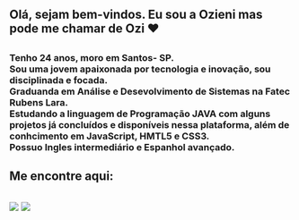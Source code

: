 
## <h2> Olá, sejam bem-vindos. Eu sou a Ozieni mas pode me chamar de Ozi ❤ <h2>
  <h3> Tenho 24 anos, moro em Santos- SP.<br>
       Sou uma jovem apaixonada por tecnologia e inovação, sou disciplinada e focada.<br>
       Graduanda em Análise e Desevolvimento de Sistemas na Fatec Rubens Lara.<br>
       Estudando a linguagem de Programação JAVA com alguns projetos já concluídos e disponíveis nessa plataforma, além de conhcimento em                    JavaScript, HMTL5 e CSS3.<br>
       Possuo Ingles intermediário e Espanhol avançado.<h3>
    
  
  ##

  <div>
    <h2> Me encontre aqui:<h2>
     <a href="https://www.linkedin.com/in/ozieni-costa-085051187" alvo ="_blank"><img src = "https://img.shields.io/badge/LinkedIn-0077B5?style=for-the-badge&logo=linkedin&logoColor=white" target="_blank"></a>
     <a href="mailto: ozieni.costa@gmail.com" target="_blank"><img src = "https://img.shields.io/badge/Gmail-D14836?style=for-the-badge&logo=gmail&logoColor=white" target="_blank"></a>
</div>
